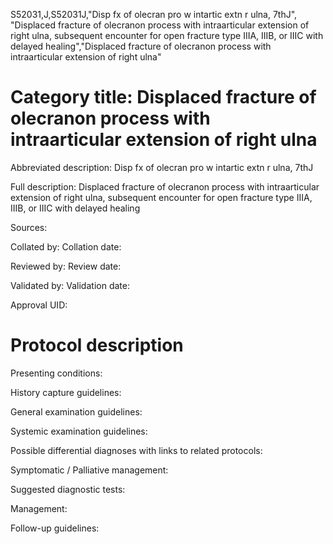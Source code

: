 S52031,J,S52031J,"Disp fx of olecran pro w intartic extn r ulna, 7thJ", "Displaced fracture of olecranon process with intraarticular extension of right ulna, subsequent encounter for open fracture type IIIA, IIIB, or IIIC with delayed healing","Displaced fracture of olecranon process with intraarticular extension of right ulna"
# Category title: Displaced fracture of olecranon process with intraarticular extension of right ulna

Abbreviated description: Disp fx of olecran pro w intartic extn r ulna, 7thJ

Full description: Displaced fracture of olecranon process with intraarticular extension of right ulna, subsequent encounter for open fracture type IIIA, IIIB, or IIIC with delayed healing

Sources:

Collated by:
Collation date:

Reviewed by:
Review date:

Validated by:
Validation date:

Approval UID:

# Protocol description

Presenting conditions:

History capture guidelines:

General examination guidelines:

Systemic examination guidelines:

Possible differential diagnoses with links to related protocols:

Symptomatic / Palliative management:

Suggested diagnostic tests:

Management:

Follow-up guidelines:

